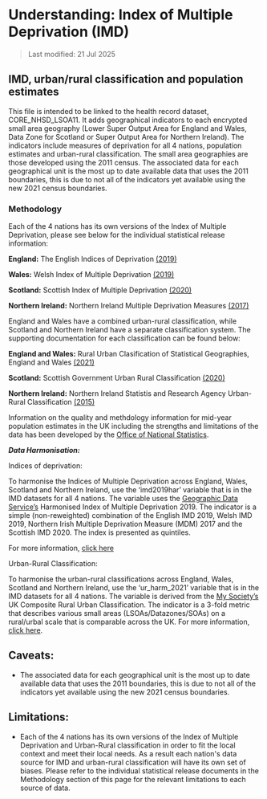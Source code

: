 # Understanding: Index of Multiple Deprivation (IMD)

> Last modified: 21 Jul 2025

## IMD, urban/rural classification and population estimates

This file is intended to be linked to the health record dataset, CORE_NHSD_LSOA11. It adds geographical indicators to each encrypted small area geography (Lower Super Output Area for England and Wales, Data Zone for Scotland or Super Output Area for Northern Ireland). The indicators include measures of deprivation for all 4 nations, population estimates and urban-rural classification. The small area geographies are those developed using the 2011 census. The associated data for each geographical unit is the most up to date available data that uses the 2011 boundaries, this is due to not all of the indicators yet available using the new 2021 census boundaries. 

### Methodology

Each of the 4 nations has its own versions of the Index of Multiple Deprivation, please see below for the individual statistical release information:

**England:** The English Indices of Deprivation [(2019)](../../../images/IoD2019_Statistical_Release.pdf)

**Wales:** Welsh Index of Multiple Deprivation [(2019)](../../../images/welsh-index-multiple-deprivation-2019-results-report.pdf)

**Scotland:** Scottish Index of Multiple Deprivation [(2020)](../../../images/SIMD+2020+technical+notes.pdf)

**Northern Ireland:** Northern Ireland Multiple Deprivation Measures [(2017)](../../../images/NIMDM%202017_Technical%20Report.pdf)


England and Wales have a combined urban-rural classification, while Scotland and Northern Ireland have a separate classification system. The supporting documentation for each classification can be found below:

**England and Wales:** Rural Urban Clasification of Statistical Geographies, England and Wales [(2021)](../../../images/RUC_2021_methodology.pdf)

**Scotland:** Scottish Government Urban Rural Classification [(2020)](../../../images/scottish-government-urban-rural-classification-2020.pdf)

**Northern Ireland:** Northern Ireland Statistis and Research Agency Urban-Rural Classification [(2015)](../../../images/technical-guidance-on-production-of-official-statistics-for-settlements-and-urban-rural-classification.pdf)


Information on the quality and methdology information for mid-year population estimates in the UK including the strengths and limitations of the data has been developed by the [Office of National Statistics](https://www.ons.gov.uk/peoplepopulationandcommunity/populationandmigration/populationestimates/methodologies/midyearpopulationestimatesqmi). 

***Data Harmonisation:***

Indices of deprivation:

To harmonise the Indices of Multiple Deprivation across England, Wales, Scotland and Northern Ireland, use the ‘imd2019har’ variable that is in the IMD datasets for all 4 nations. The variable uses the [Geographic Data Service’s](https://data.geods.ac.uk/dataset/index-of-multiple-deprivation-imd) Harmonised Index of Multiple Deprivation 2019. The indicator is a simple (non-reweighted) combination of the English IMD 2019, Welsh IMD 2019, Northern Irish Multiple Deprivation Measure (MDM) 2017 and the Scottish IMD 2020. The index is presented as quintiles. 

For more information, [click here](https://data.geods.ac.uk/dataset/index-of-multiple-deprivation-imd)

Urban-Rural Classification:

To harmonise the urban-rural classifications across England, Wales, Scotland and Northern Ireland, use the ‘ur_harm_2021’ variable that is in the IMD datasets for all 4 nations. The variable is derived from the [My Society’s](https://www.mysociety.org/) UK Composite Rural Urban Classification. The indicator is a 3-fold metric that describes various small areas (LSOAs/Datazones/SOAs) on a rural/urbal scale that is comparable across the UK. For more information, [click here](https://pages.mysociety.org/uk_ruc/analysis/background_and_analysis.html).

## Caveats:

- The associated data for each geographical unit is the most up to date available data that uses the 2011 boundaries, this is due to not all of the indicators yet available using the new 2021 census boundaries.

## Limitations:

- Each of the 4 nations has its own versions of the Index of Multiple Deprivation and Urban-Rural classification in order to fit the local context and meet their local needs. As a result each nation's data source for IMD and urban-rural classification will have its own set of biases. Please refer to the individual statistical release documents in the Methodology section of this page for the relevant limitations to each source of data.